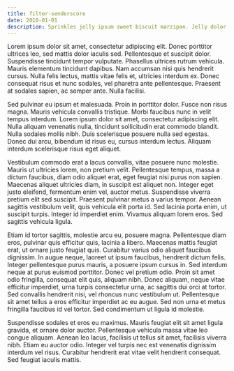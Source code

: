 ```yaml
---
title: filter-senderscore
date: 2010-01-01
description: Sprinkles jelly ipsum sweet biscuit marzipan. Jelly dolor biscuit croissant croissant sweet.
---
```

Lorem ipsum dolor sit amet, consectetur adipiscing elit. Donec porttitor ultrices leo, sed mattis dolor iaculis sed. Pellentesque et suscipit dolor. Suspendisse tincidunt tempor vulputate. Phasellus ultrices rutrum vehicula. Mauris elementum tincidunt dapibus. Nam accumsan nisi quis hendrerit cursus. Nulla felis lectus, mattis vitae felis et, ultricies interdum ex. Donec consequat risus et nunc sodales, vel pharetra ante pellentesque. Praesent at sodales sapien, ac semper ante. Nulla facilisi.

Sed pulvinar eu ipsum et malesuada. Proin in porttitor dolor. Fusce non risus magna. Mauris vehicula convallis tristique. Morbi faucibus nunc in velit tempus interdum. Lorem ipsum dolor sit amet, consectetur adipiscing elit. Nulla aliquam venenatis nulla, tincidunt sollicitudin erat commodo blandit. Nulla sodales mollis nibh. Duis scelerisque posuere nulla sed egestas. Donec dui arcu, bibendum id risus eu, cursus interdum lectus. Aliquam interdum scelerisque risus eget aliquet.

Vestibulum commodo erat a lacus convallis, vitae posuere nunc molestie. Mauris ut ultricies lorem, non pretium velit. Pellentesque tempus, massa a dictum faucibus, diam odio aliquet erat, eget feugiat nisi purus non sapien. Maecenas aliquet ultricies diam, in suscipit est aliquet non. Integer eget justo eleifend, fermentum enim vel, auctor metus. Suspendisse viverra pretium elit sed suscipit. Praesent pulvinar metus a varius tempor. Aenean sagittis vestibulum velit, quis vehicula elit porta id. Sed lacinia porta enim, ut suscipit turpis. Integer id imperdiet enim. Vivamus aliquam lorem eros. Sed sagittis vehicula ligula.

Etiam id tortor sagittis, molestie arcu eu, posuere magna. Pellentesque diam eros, pulvinar quis efficitur quis, lacinia a libero. Maecenas mattis feugiat erat, ut ornare justo feugiat quis. Curabitur varius odio aliquet faucibus dignissim. In augue neque, laoreet ut ipsum faucibus, hendrerit dictum felis. Integer pellentesque purus mauris, a posuere ipsum cursus in. Sed interdum neque at purus euismod porttitor. Donec vel pretium odio. Proin sit amet odio fringilla, consequat elit quis, aliquam nibh. Donec aliquam, neque vitae efficitur imperdiet, urna turpis consectetur urna, ac sagittis dui orci at tortor. Sed convallis hendrerit nisi, vel rhoncus nunc vestibulum ut. Pellentesque sit amet tellus a eros efficitur imperdiet ac eu augue. Sed non urna et metus fringilla faucibus id vel tortor. Sed condimentum ut ligula id molestie.

Suspendisse sodales et eros eu maximus. Mauris feugiat elit sit amet ligula gravida, et ornare dolor auctor. Pellentesque vehicula massa vitae leo congue aliquam. Aenean leo lacus, facilisis ut tellus sit amet, facilisis viverra nibh. Etiam eu auctor odio. Integer vel turpis nec est venenatis dignissim interdum vel risus. Curabitur hendrerit erat vitae velit hendrerit consequat. Sed feugiat iaculis mattis.